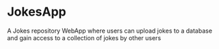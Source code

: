 # JokesApp
 A Jokes repository WebApp where users can upload jokes to a database and gain access to a collection of jokes by other users
